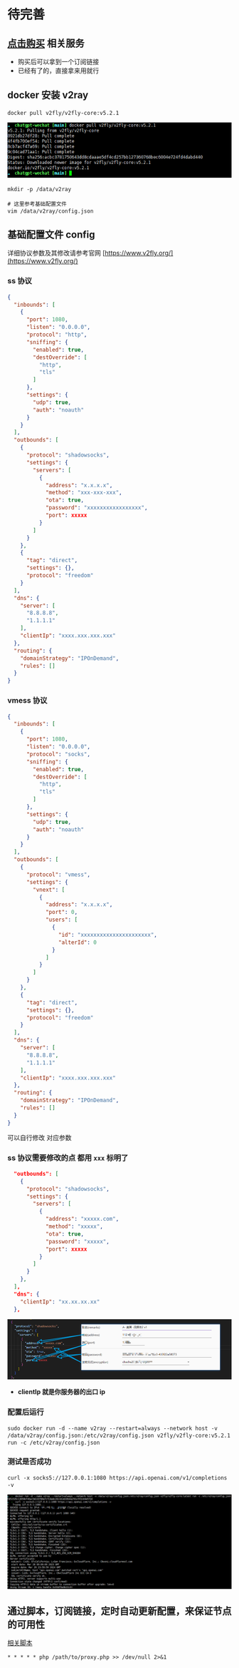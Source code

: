 # 待完善

## [点击购买](https://www.v2cloud.xyz/#/register?code=eOTBjF6g) 相关服务

- 购买后可以拿到一个订阅链接
- 已经有了的，直接拿来用就行

## docker 安装 v2ray
```shell
docker pull v2fly/v2fly-core:v5.2.1
```
![image30](./image30.png)

```shell
mkdir -p /data/v2ray

# 这里参考基础配置文件
vim /data/v2ray/config.json
```

## 基础配置文件 config

详细协议参数及其修改请参考官网 [https://www.v2fly.org/](https://www.v2fly.org/)

### ss 协议
```json
{
  "inbounds": [
    {
      "port": 1080,
      "listen": "0.0.0.0",
      "protocol": "http",
      "sniffing": {
        "enabled": true,
        "destOverride": [
          "http",
          "tls"
        ]
      },
      "settings": {
        "udp": true,
        "auth": "noauth"
      }
    }
  ],
  "outbounds": [
    {
      "protocol": "shadowsocks",
      "settings": {
        "servers": [
          {
            "address": "x.x.x.x",
            "method": "xxx-xxx-xxx",
            "ota": true,
            "password": "xxxxxxxxxxxxxxxxx",
            "port": xxxxx
          }
        ]
      }
    },
    {
      "tag": "direct",
      "settings": {},
      "protocol": "freedom"
    }
  ],
  "dns": {
    "server": [
      "8.8.8.8",
      "1.1.1.1"
    ],
    "clientIp": "xxxx.xxx.xxx.xxx"
  },
  "routing": {
    "domainStrategy": "IPOnDemand",
    "rules": []
  }
}
```

### vmess 协议
```json
{
  "inbounds": [
    {
      "port": 1080,
      "listen": "0.0.0.0",
      "protocol": "socks",
      "sniffing": {
        "enabled": true,
        "destOverride": [
          "http",
          "tls"
        ]
      },
      "settings": {
        "udp": true,
        "auth": "noauth"
      }
    }
  ],
  "outbounds": [
    {
      "protocol": "vmess",
      "settings": {
        "vnext": [
          {
            "address": "x.x.x.x",
            "port": 0,
            "users": [
              {
                "id": "xxxxxxxxxxxxxxxxxxxxxx",
                "alterId": 0
              }
            ]
          }
        ]
      }
    },
    {
      "tag": "direct",
      "settings": {},
      "protocol": "freedom"
    }
  ],
  "dns": {
    "server": [
      "8.8.8.8",
      "1.1.1.1"
    ],
    "clientIp": "xxxx.xxx.xxx.xxx"
  },
  "routing": {
    "domainStrategy": "IPOnDemand",
    "rules": []
  }
}
```
可以自行修改 对应参数
### ss 协议需要修改的点 都用 `xxx` 标明了
```json
  "outbounds": [
    {
      "protocol": "shadowsocks",
      "settings": {
        "servers": [
          {
            "address": "xxxxx.com",
            "method": "xxxxx",
            "ota": true,
            "password": "xxxxx",
            "port": xxxxx
          }
        ]
      }
    },
  ],
  "dns": {
    "clientIp": "xx.xx.xx.xx"
  },
```
![image31](./image31.png)

- **clientIp 就是你服务器的出口 ip**

### 配置后运行 

```shell
sudo docker run -d --name v2ray --restart=always --network host -v /data/v2ray/config.json:/etc/v2ray/config.json v2fly/v2fly-core:v5.2.1 run -c /etc/v2ray/config.json
```

### 测试是否成功

```shell
curl -x socks5://127.0.0.1:1080 https://api.openai.com/v1/completions -v
```
![image32](./image32.png)


## 通过脚本，订阅链接，定时自动更新配置，来保证节点的可用性

[相关脚本](https://github.com/whyiyhw/my_tools/blob/main/auto_change_proxy/proxy.php)

```crontab
* * * * * php /path/to/proxy.php >> /dev/null 2>&1
```